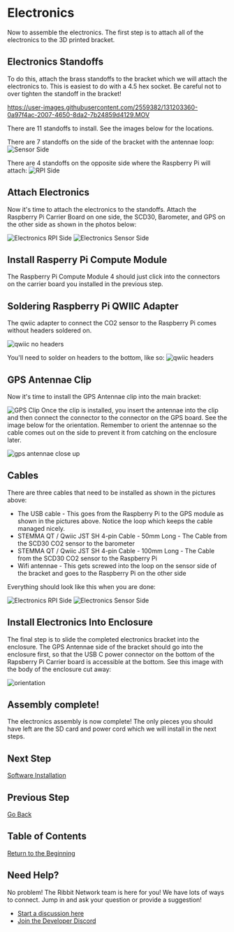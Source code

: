 # Electronics

Now to assemble the electronics. The first step is to attach all of the electronics to the 3D printed bracket.

## Electronics Standoffs

To do this, attach the brass standoffs to the bracket which we will attach the electronics to. This is easiest to do with a 4.5 hex socket. Be careful not to over tighten the standoff in the bracket!

https://user-images.githubusercontent.com/2559382/131203360-0a97f4ac-2007-4650-8da2-7b24859d4129.MOV

There are 11 standoffs to install. See the images below for the locations.

There are 7 standoffs on the side of the bracket with the antennae loop:
![Sensor Side](images/standoffs_sensors.png)

There are 4 standoffs on the opposite side where the Raspberry Pi will attach:
![RPI Side](images/standoffs_rpi.png)

## Attach Electronics
Now it's time to attach the electronics to the standoffs. Attach the Raspberry Pi Carrier Board on one side, the SCD30, Barometer, and GPS on the other side as shown in the photos below:

![Electronics RPI Side](images/electronics_rpi_side.jpg)
![Electronics Sensor Side](images/electronics_sensor_side.jpg)

## Install Rasperry Pi Compute Module

The Raspberry Pi Compute Module 4 should just click into the connectors on the carrier board you installed in the previous step.

## Soldering Raspberry Pi QWIIC Adapter
The qwiic adapter to connect the CO2 sensor to the Raspberry Pi comes without headers soldered on.

![qwiic no headers](images/qwiic_shim_no_headers.jpeg)

You'll need to solder on headers to the bottom, like so:
![qwiic headers](images/qwiic_shim_headers.png)

## GPS Antennae Clip
Now it's time to install the GPS Antennae clip into the main bracket: 

![GPS Clip](images/gps_clip.JPG) Once the clip is installed, you insert the antennae into the clip and then connect the connector to the connector on the GPS board. See the image below for the orientation. Remember to orient the antennae so the cable comes out on the side to prevent it from catching on the enclosure later.

![gps antennae close up](images/gps_antennae_close_up.png)

## Cables
There are three cables that need to be installed as shown in the pictures above:
* The USB cable - This goes from the Raspberry Pi to the GPS module as shown in the pictures above. Notice the loop which keeps the cable managed nicely.
* STEMMA QT / Qwiic JST SH 4-pin Cable - 50mm Long - The Cable from the SCD30 CO2 sensor to the barometer
* STEMMA QT / Qwiic JST SH 4-pin Cable - 100mm Long - The Cable from the SCD30 CO2 sensor to the Raspberry Pi
* Wifi antennae - This gets screwed into the loop on the sensor side of the bracket and goes to the Raspberry Pi on the other side

Everything should look like this when you are done:

![Electronics RPI Side](images/electronics_rpi_side.jpg)
![Electronics Sensor Side](images/electronics_sensor_side.jpg)

## Install Electronics Into Enclosure

The final step is to slide the completed electronics bracket into the enclosure. The GPS Antennae side of the bracket should go into the enclosure first, so that the USB C power connector on the bottom of the Rapsberry Pi Carrier board is accessible at the bottom. See this image with the body of the enclosure cut away:

![orientation](images/bracket_orientation.png)

## Assembly complete!

The electronics assembly is now complete! The only pieces you should have left are the SD card and power cord which we will install in the next steps.

## Next Step
[Software Installation](5-software.md)

## Previous Step
[Go Back](3-enclosure.md)

## Table of Contents
[Return to the Beginning](0-start-here.md)

## Need Help?
No problem! The Ribbit Network team is here for you! We have lots of ways to connect. Jump in and ask your question or provide a suggestion!
* [Start a discussion here](https://github.com/Ribbit-Network/ribbit-network-frog-sensor/discussions/new)
* [Join the Developer Discord](https://discord.gg/vq8PkDb2TC)
